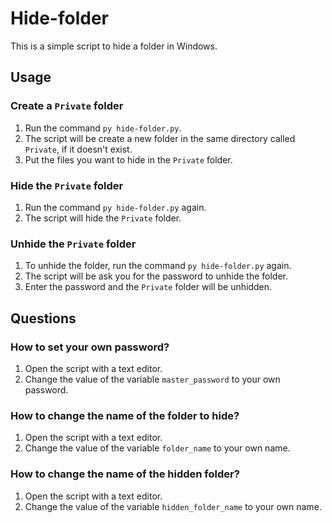 # Hide-folder

This is a simple script to hide a folder in Windows.

## Usage

### Create a `Private` folder

1. Run the command `py hide-folder.py`.
2. The script will be create a new folder in the same directory called `Private`, if it doesn't exist.
3. Put the files you want to hide in the `Private` folder.

### Hide the `Private` folder

1. Run the command `py hide-folder.py` again.
2. The script will hide the `Private` folder.

### Unhide the `Private` folder

1. To unhide the folder, run the command `py hide-folder.py` again.
2. The script will be ask you for the password to unhide the folder.
3. Enter the password and the `Private` folder will be unhidden.

## Questions

### How to set your own password?

1. Open the script with a text editor.
2. Change the value of the variable `master_password` to your own password.

### How to change the name of the folder to hide?

1. Open the script with a text editor.
2. Change the value of the variable `folder_name` to your own name.

### How to change the name of the hidden folder?

1. Open the script with a text editor.
2. Change the value of the variable `hidden_folder_name` to your own name.